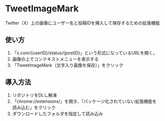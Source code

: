 # TweetImageMark
Twitter（X）上の画像にユーザー名と投稿IDを挿入して保存するための拡張機能

## 使い方
1. 「x.com/{userID}/status/{postID}」という形式になっているURLを開く。
2. 画像の上でコンテキストメニューを表示する
3. 「TweetImageMark（文字入り画像を保存）」をクリック

## 導入方法
1. リポジトリをDLし解凍
2. 「chrome://extensions/」を開き、「パッケージ化されていない拡張機能を読み込む」をクリック
3. ダウンロードしたフォルダを指定して読み込み
